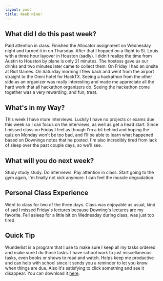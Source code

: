 ```yaml
---
layout: post
title: Week Nine!
---
```


## What did I do this past week?
Paid attention in class. Finished the Allocator assignment on Wednesday night and turned it in on Thursday. After that I hopped on a flight to St. Louis with a three hour layover in Houston (sadly). I didn't realize the time from Austin to Houston by plane is only 21 minutes. The hostess gave us our drinks and two minutes later came to collect them. On Friday I had an onsite at Riot Games. On Saturday morning I flew back and went from the airport straight to the Omni hotel for HackTX. Seeing a hackathon from the other side as an organizer was really interesting and made me appreciate all the hard work that all hackathon organizers do. Seeing the hackathon come together was a very rewarding, and fun, treat.

## What's in my Way?
This week I have more interviews. Luckily I have no projects or exams due this week so I can focus on the interviews, as well as get a head start. Since I missed class on Friday I feel as though I'm a bit behind and hoping the quiz on Monday won't be too bad, and I'll be able to learn what happened based on Downings notes that he posted. I'm also incredibly tired from lack of sleep over the past couple days, so we'll see.

## What will you do next week? 
Study study study. Do interviews. Pay attention in class. Start going to the gym again, I'm finally not sick anymore. I can feel the muscle degradation. 

## Personal Class Experience
Went to class for two of the three days. Class was enjoyable as usual, kind of sad I missed Friday's lectures because Downing's lectures are my favorite. Fell asleep for a little bit on Wednesday during class, was just too tired.

## Quick Tip
Wunderlist is a program that I use to make sure I keep all my tasks ordered and make sure I do those tasks. I have school work to just miscellaneous tasks, even books or shows to read and watch. Helps keep me productive and can help with school since it sends you a reminder to let you know when things are due. Also it's satisfying to click something and see it disappear. You can download it [here](http://wunderlist.com/).
